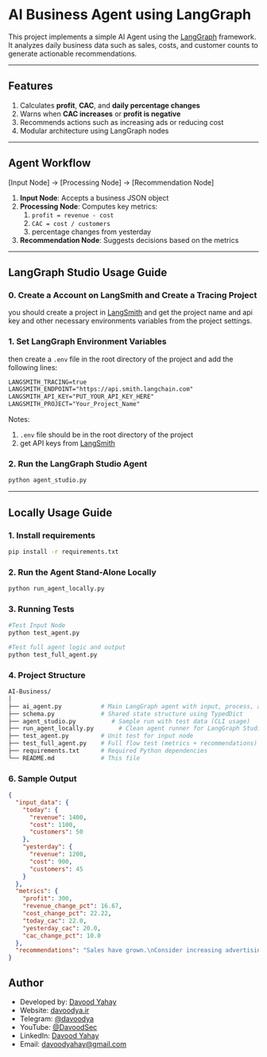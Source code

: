 # AI Business Agent using LangGraph

This project implements a simple AI Agent using the [LangGraph](https://github.com/langchain-ai/langgraph) framework.  
It analyzes daily business data such as sales, costs, and customer counts to generate actionable recommendations.

---

## Features

1. Calculates **profit**, **CAC**, and **daily percentage changes**
2. Warns when **CAC increases** or **profit is negative**
3. Recommends actions such as increasing ads or reducing cost
4. Modular architecture using LangGraph nodes

---

## Agent Workflow
[Input Node] → [Processing Node] → [Recommendation Node]

1. **Input Node**: Accepts a business JSON object
2. **Processing Node**: Computes key metrics:
   1. `profit = revenue - cost`
   2. `CAC = cost / customers`
   3. percentage changes from yesterday
3. **Recommendation Node**: Suggests decisions based on the metrics

---

## LangGraph Studio Usage Guide
### 0. Create a Account on LangSmith and Create a Tracing Project
you should create a project in [LangSmith](https://smith.langchain.com/) and get the project name and api key and other necessary environments variables from the project settings.

### 1. Set LangGraph Environment Variables
then create a `.env` file in the root directory of the project and add the following lines:

```txt   
LANGSMITH_TRACING=true
LANGSMITH_ENDPOINT="https://api.smith.langchain.com"
LANGSMITH_API_KEY="PUT_YOUR_API_KEY_HERE"
LANGSMITH_PROJECT="Your_Project_Name"
```

Notes:
1. `.env` file should be in the root directory of the project
2. get API keys from [LangSmith](https://smith.langchain.com/) 

### 2. Run the LangGraph Studio Agent
```bash
python agent_studio.py
```
----

## Locally Usage Guide

### 1. Install requirements

```bash
pip install -r requirements.txt
```
### 2. Run the Agent Stand-Alone Locally
```bash
python run_agent_locally.py
```

### 3. Running Tests
```sh
#Test Input Node
python test_agent.py

#Test full agent logic and output
python test_full_agent.py
```
### 4. Project Structure
```bash
AI-Business/
│
├── ai_agent.py           # Main LangGraph agent with input, process, and recommendation nodes
├── schema.py             # Shared state structure using TypedDict
├── agent_studio.py          # Sample run with test data (CLI usage)
├── run_agent_locally.py       # Clean agent runner for LangGraph Studio
├── test_agent.py         # Unit test for input node
├── test_full_agent.py    # Full flow test (metrics + recommendations)
├── requirements.txt      # Required Python dependencies
└── README.md             # This file
```

### 6. Sample Output
```json
{
  "input_data": {
    "today": {
      "revenue": 1400,
      "cost": 1100,
      "customers": 50
    },
    "yesterday": {
      "revenue": 1200,
      "cost": 900,
      "customers": 45
    }
  },
  "metrics": {
    "profit": 300,
    "revenue_change_pct": 16.67,
    "cost_change_pct": 22.22,
    "today_cac": 22.0,
    "yesterday_cac": 20.0,
    "cac_change_pct": 10.0
  },
  "recommendations": "Sales have grown.\nConsider increasing advertising budget."
}

```


## Author
- Developed by: [Davood Yahay](https://github.com/davoodya)
- Website: [davoodya.ir](https://davoodya.ir)
- Telegram: [@davoodya](https://t.me/davoodya)
- YouTube: [@DavoodSec](https://www.youtube.com/@DavoodSec)
- LinkedIn: [Davood Yahay](https://www.linkedin.com/in/davoodya)
- Email: davoodyahay@gmail.com
